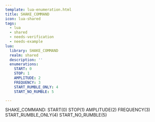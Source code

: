 ```yaml
---
template: lua-enumeration.html
title: SHAKE_COMMAND
icon: lua-shared
tags:
  - lua
  - shared
  - needs-verification
  - needs-example
lua:
  library: SHAKE_COMMAND
  realm: shared
  description: ''
  enumerations:
    START: 0
    STOP: 1
    AMPLITUDE: 2
    FREQUENCY: 3
    START_RUMBLE_ONLY: 4
    START_NO_RUMBLE: 5

---
```


<div class="lua__search__keywords">
SHAKE_COMMAND: START(0) STOP(1) AMPLITUDE(2) FREQUENCY(3) START_RUMBLE_ONLY(4) START_NO_RUMBLE(5)
</div>
